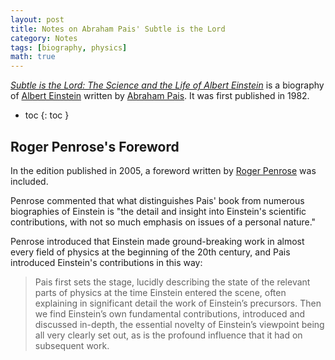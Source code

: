 ```yaml
---
layout: post
title: Notes on Abraham Pais' Subtle is the Lord
category: Notes
tags: [biography, physics]
math: true
---
```

[*Subtle is the Lord: The Science and the Life of Albert Einstein*](https://www.amazon.com/dp/0192806726) is a biography of [Albert Einstein](https://en.wikipedia.org/wiki/Albert_Einstein) written by [Abraham Pais](https://en.wikipedia.org/wiki/Abraham_Pais). It was first published in 1982.

- toc
{: toc }

## Roger Penrose's Foreword

In the edition published in 2005, a foreword written by [Roger Penrose](https://en.wikipedia.org/wiki/Roger_Penrose) was included.

Penrose commented that what distinguishes Pais' book from numerous biographies of Einstein is "the detail and insight into Einstein's scientific contributions, with not so much emphasis on issues of a personal nature."

Penrose introduced that Einstein made ground-breaking work in almost every field of physics at the beginning of the 20th century, and Pais introduced Einstein's contributions in this way:

> Pais first sets the stage, lucidly describing the state of the relevant parts of physics at the time Einstein entered the scene, often explaining in significant detail the work of Einstein’s precursors. Then we find Einstein’s own fundamental contributions, introduced and discussed in-depth, the essential novelty of Einstein’s viewpoint being all very clearly set out, as is the profound influence that it had on subsequent work.

